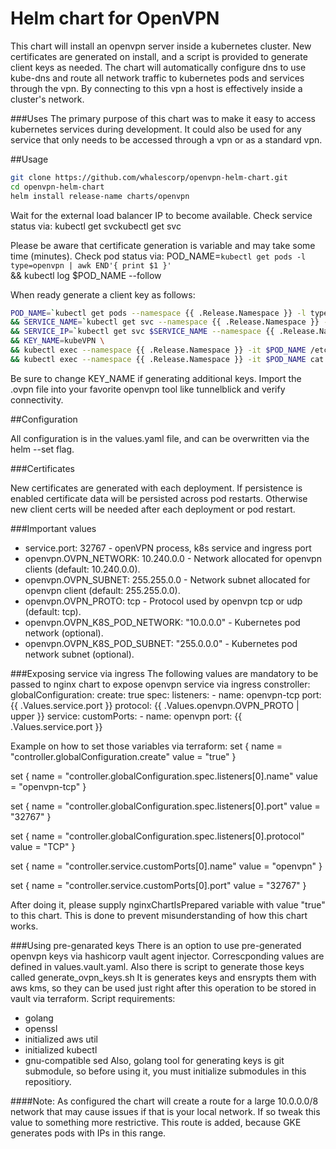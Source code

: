 # Helm chart for OpenVPN
This chart will install an openvpn server inside a kubernetes cluster.  New certificates are generated on install, and a script is provided to generate client keys as needed.  The chart will automatically configure dns to use kube-dns and route all network traffic to kubernetes pods and services through the vpn.  By connecting to this vpn a host is effectively inside a cluster's network.

###Uses
The primary purpose of this chart was to make it easy to access kubernetes services during development.  It could also be used for any service that only needs to be accessed through a vpn or as a standard vpn.

##Usage

```bash
git clone https://github.com/whalescorp/openvpn-helm-chart.git
cd openvpn-helm-chart
helm install release-name charts/openvpn
```

Wait for the external load balancer IP to become available.  Check service status via: kubectl get svckubectl get svc
 
Please be aware that certificate generation is variable and may take some time (minutes).
Check pod status via:
POD_NAME=`kubectl get pods -l type=openvpn | awk END'{ print $1 }'` \
&& kubectl log $POD_NAME --follow

When ready generate a client key as follows:

```bash
POD_NAME=`kubectl get pods --namespace {{ .Release.Namespace }} -l type=openvpn | awk END'{ print $1 }'` \
&& SERVICE_NAME=`kubectl get svc --namespace {{ .Release.Namespace }} -l type=openvpn | awk END'{ print $1 }'` \
&& SERVICE_IP=`kubectl get svc $SERVICE_NAME --namespace {{ .Release.Namespace }} -o jsonpath='{.status.loadBalancer.ingress[0].ip}'` \
&& KEY_NAME=kubeVPN \
&& kubectl exec --namespace {{ .Release.Namespace }} -it $POD_NAME /etc/openvpn/setup/newClientCert.sh $KEY_NAME $SERVICE_IP \
&& kubectl exec --namespace {{ .Release.Namespace }} -it $POD_NAME cat /etc/openvpn/certs/pki/$KEY_NAME.ovpn > $KEY_NAME.ovpn

```

Be sure to change KEY_NAME if generating additional keys.  Import the .ovpn file into your favorite openvpn tool like tunnelblick and verify connectivity.

##Configuration

All configuration is in the values.yaml file, and can be overwritten via the helm --set flag.

###Certificates

New certificates are generated with each deployment.  If persistence is enabled certificate data will be persisted across pod restarts.  Otherwise new client certs will be needed after each deployment or pod restart.

###Important values
* service.port: 32767 - openVPN process, k8s service and ingress port
* openvpn.OVPN_NETWORK: 10.240.0.0 - Network allocated for openvpn clients (default: 10.240.0.0).
* openvpn.OVPN_SUBNET:  255.255.0.0 - Network subnet allocated for openvpn client (default: 255.255.0.0).
* openvpn.OVPN_PROTO: tcp - Protocol used by openvpn tcp or udp (default: tcp).
* openvpn.OVPN_K8S_POD_NETWORK: "10.0.0.0" - Kubernetes pod network (optional).
* openvpn.OVPN_K8S_POD_SUBNET: "255.0.0.0" - Kubernetes pod network subnet (optional).

###Exposing service via ingress
The following values are mandatory to be passed to nginx chart to expose openvpn service via ingress
constroller:
  globalConfiguration:
    create: true
  spec:
    listeners:
    - name: openvpn-tcp
      port: {{ .Values.service.port }}
      protocol: {{ .Values.openvpn.OVPN_PROTO | upper }}
  service:
    customPorts:
    - name: openvpn
      port: {{ .Values.service.port }}

Example on how to set those variables via terraform:
  set {
    name = "controller.globalConfiguration.create"
    value = "true"
  }

  set {
    name = "controller.globalConfiguration.spec.listeners[0].name"
    value = "openvpn-tcp"
  }

  set {
    name = "controller.globalConfiguration.spec.listeners[0].port"
    value = "32767"
  }

  set {
    name = "controller.globalConfiguration.spec.listeners[0].protocol"
    value = "TCP"
  }

  set {
    name = "controller.service.customPorts[0].name"
    value = "openvpn"
  }

  set {
    name = "controller.service.customPorts[0].port"
    value = "32767"
  }

After doing it, please supply nginxChartIsPrepared variable with value "true" to this chart. This is done to prevent misunderstanding of how this chart works.

###Using pre-genarated keys
There is an option to use pre-generated openvpn keys via hashicorp vault agent injector. Correscponding values are defined in values.vault.yaml.
Also there is script to generate those keys called generate_ovpn_keys.sh It is generates keys and ensrypts them with aws kms, so they can be used just right after this operation to be stored in vault via terraform.
Script requirements:
- golang
- openssl
- initialized aws util
- initialized kubectl
- gnu-compatible sed
Also, golang tool for generating keys is git submodule, so before using it, you must initialize submodules in this repositiory.

####Note: As configured the chart will create a route for a large 10.0.0.0/8 network that may cause issues if that is your local network.  If so tweak this value to something more restrictive.  This route is added, because GKE generates pods with IPs in this range.
